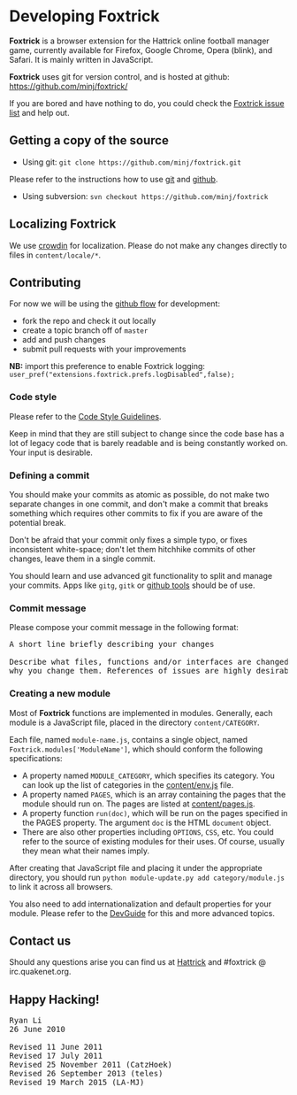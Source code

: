 # Developing Foxtrick

**Foxtrick** is a browser extension for the Hattrick online football manager game, currently available for Firefox, Google Chrome, Opera (blink), and Safari. It is mainly written in JavaScript.

**Foxtrick** uses git for version control, and is hosted at github: 
https://github.com/minj/foxtrick/

If you are bored and have nothing to do, you could check the [Foxtrick issue list](https://github.com/minj/foxtrick/issues) and help out.

## Getting a copy of the source

* Using git:
`git clone https://github.com/minj/foxtrick.git`

Please refer to the instructions how to use [git](http://git-scm.com/book/en/v2) and [github](https://help.github.com/).

* Using subversion:
`svn checkout https://github.com/minj/foxtrick`

## Localizing Foxtrick

We use [crowdin](https://crowdin.com/project/foxtrick) for localization. Please do not make any changes directly to files in `content/locale/*`.

## Contributing

For now we will be using the [github flow](https://guides.github.com/introduction/flow/index.html) for development:
* fork the repo and check it out locally
* create a topic branch off of `master`
* add and push changes
* submit pull requests with your improvements

**NB:** import this preference to enable Foxtrick logging:
`user_pref("extensions.foxtrick.prefs.logDisabled",false);`

### Code style
Please refer to the [Code Style Guidelines](maintainer/CodeStyle.md).

Keep in mind that they are still subject to change since the code base has a lot of legacy code that is barely readable and is being constantly worked on. Your input is desirable.

### Defining a commit

You should make your commits as atomic as possible, do not make two separate changes in one commit, and don't make a commit that breaks something which requires other commits to fix if you are aware of the potential break.

Don't be afraid that your commit only fixes a simple typo, or fixes inconsistent white-space; don't let them hitchhike commits of other changes, leave them in a single commit.

You should learn and use advanced git functionality to split and manage your commits. Apps like `gitg`, `gitk` or [github tools](https://windows.github.com/) should be of use.

### Commit message

Please compose your commit message in the following format:
<pre>
A short line briefly describing your changes

Describe what files, functions and/or interfaces are changed and
why you change them. References of issues are highly desirable.
</pre>

### Creating a new module

Most of **Foxtrick** functions are implemented in modules. Generally, each module is a JavaScript file, placed in the directory `content/CATEGORY`.

Each file, named `module-name.js`, contains a single object, named `Foxtrick.modules['ModuleName']`, which should conform the following specifications:
* A property named `MODULE_CATEGORY`, which specifies its category. You can look up the list of categories in the [content/env.js](content/env.js) file.
* A property named `PAGES`, which is an array containing the pages that the module should run on. The pages are listed at [content/pages.js](content/pages.js).
* A property function `run(doc)`, which will be run on the pages specified in the PAGES property. The argument `doc` is the HTML `document` object.
* There are also other properties including `OPTIONS`, `CSS`, etc. You could refer to the source of existing modules for their uses. Of course, usually they mean what their names imply.

After creating that JavaScript file and placing it under the appropriate directory, you should run `python module-update.py add category/module.js` to link it across all browsers.

You also need to add internationalization and default properties for your module. Please refer to the [DevGuide](maintainer/DevGuide.md) for this and more advanced topics.

## Contact us
Should any questions arise you can find us at [Hattrick](https://www.hattrick.org/goto.ashx?path=/Forum/Read.aspx?t=16281487%26n=1%26v=4) and #foxtrick @ irc.quakenet.org.

## Happy Hacking!

<pre>
Ryan Li <ryan@ryanium.com>
26 June 2010

Revised 11 June 2011
Revised 17 July 2011
Revised 25 November 2011 (CatzHoek)
Revised 26 September 2013 (teles)
Revised 19 March 2015 (LA-MJ)
</pre>
